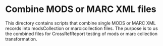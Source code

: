 # Combine MODS or MARC XML files 

This directory contains scripts that combine single MODS or MARC XML records into modsCollection or marc:collection files. The purpose is to us the combined files for CrossRefReport testing of mods or marc collection transformation. 